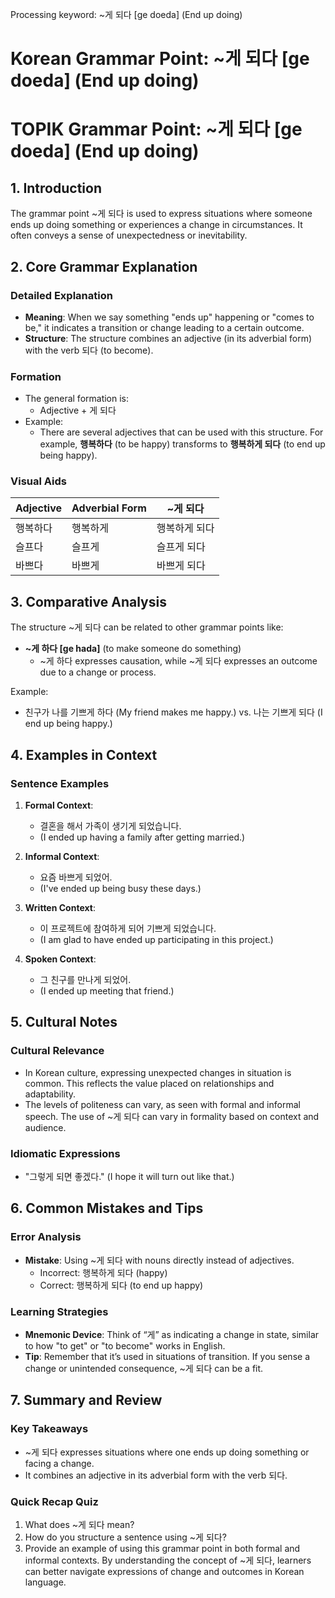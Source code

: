 Processing keyword: ~게 되다 [ge doeda] (End up doing)
# Korean Grammar Point: ~게 되다 [ge doeda] (End up doing)
# TOPIK Grammar Point: ~게 되다 [ge doeda] (End up doing)
## 1. Introduction
The grammar point ~게 되다 is used to express situations where someone ends up doing something or experiences a change in circumstances. It often conveys a sense of unexpectedness or inevitability.
## 2. Core Grammar Explanation
### Detailed Explanation
- **Meaning**: When we say something "ends up" happening or "comes to be," it indicates a transition or change leading to a certain outcome.
- **Structure**: The structure combines an adjective (in its adverbial form) with the verb 되다 (to become).
  
### Formation
- The general formation is:
  - Adjective + 게 되다
- Example: 
  - There are several adjectives that can be used with this structure. For example, **행복하다** (to be happy) transforms to **행복하게 되다** (to end up being happy).
### Visual Aids
| Adjective  | Adverbial Form   | ~게 되다            |
|------------|------------------|---------------------|
| 행복하다   | 행복하게         | 행복하게 되다       |
| 슬프다     | 슬프게           | 슬프게 되다         |
| 바쁘다     | 바쁘게           | 바쁘게 되다         |
## 3. Comparative Analysis
The structure ~게 되다 can be related to other grammar points like:
- **~게 하다 [ge hada]** (to make someone do something)
  - ~게 하다 expresses causation, while ~게 되다 expresses an outcome due to a change or process.
  
Example:
- 친구가 나를 기쁘게 하다 (My friend makes me happy.) vs. 나는 기쁘게 되다 (I end up being happy.)
## 4. Examples in Context
### Sentence Examples
1. **Formal Context**:
   - 결혼을 해서 가족이 생기게 되었습니다.
   - (I ended up having a family after getting married.)
  
2. **Informal Context**:
   - 요즘 바쁘게 되었어.
   - (I've ended up being busy these days.)
  
3. **Written Context**:
   - 이 프로젝트에 참여하게 되어 기쁘게 되었습니다.
   - (I am glad to have ended up participating in this project.)
  
4. **Spoken Context**:
   - 그 친구를 만나게 되었어.
   - (I ended up meeting that friend.)
## 5. Cultural Notes
### Cultural Relevance
- In Korean culture, expressing unexpected changes in situation is common. This reflects the value placed on relationships and adaptability.
- The levels of politeness can vary, as seen with formal and informal speech. The use of ~게 되다 can vary in formality based on context and audience.
### Idiomatic Expressions
- "그렇게 되면 좋겠다." (I hope it will turn out like that.)
  
## 6. Common Mistakes and Tips
### Error Analysis
- **Mistake**: Using ~게 되다 with nouns directly instead of adjectives.
  - Incorrect: 행복하게 되다 (happy)
  - Correct: 행복하게 되다 (to end up happy)
  
### Learning Strategies
- **Mnemonic Device**: Think of “게” as indicating a change in state, similar to how "to get" or "to become" works in English.
- **Tip**: Remember that it’s used in situations of transition. If you sense a change or unintended consequence, ~게 되다 can be a fit.
## 7. Summary and Review
### Key Takeaways
- ~게 되다 expresses situations where one ends up doing something or facing a change.
- It combines an adjective in its adverbial form with the verb 되다.
  
### Quick Recap Quiz
1. What does ~게 되다 mean?
2. How do you structure a sentence using ~게 되다?
3. Provide an example of using this grammar point in both formal and informal contexts. 
By understanding the concept of ~게 되다, learners can better navigate expressions of change and outcomes in Korean language.
